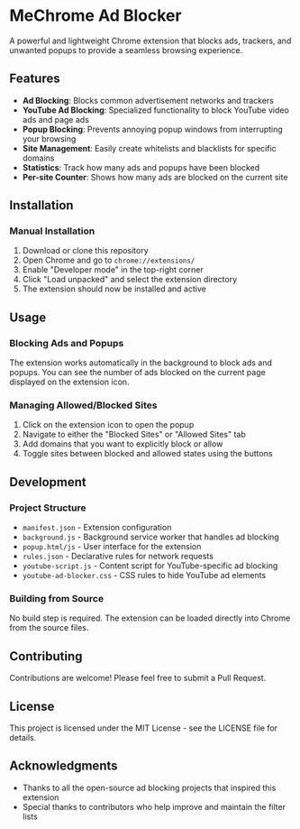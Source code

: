 # MeChrome Ad Blocker

A powerful and lightweight Chrome extension that blocks ads, trackers, and unwanted popups to provide a seamless browsing experience.

## Features

- **Ad Blocking**: Blocks common advertisement networks and trackers
- **YouTube Ad Blocking**: Specialized functionality to block YouTube video ads and page ads
- **Popup Blocking**: Prevents annoying popup windows from interrupting your browsing
- **Site Management**: Easily create whitelists and blacklists for specific domains
- **Statistics**: Track how many ads and popups have been blocked
- **Per-site Counter**: Shows how many ads are blocked on the current site

## Installation

### Manual Installation

1. Download or clone this repository
2. Open Chrome and go to `chrome://extensions/`
3. Enable "Developer mode" in the top-right corner
4. Click "Load unpacked" and select the extension directory
5. The extension should now be installed and active

## Usage

### Blocking Ads and Popups

The extension works automatically in the background to block ads and popups. You can see the number of ads blocked on the current page displayed on the extension icon.

### Managing Allowed/Blocked Sites

1. Click on the extension icon to open the popup
2. Navigate to either the "Blocked Sites" or "Allowed Sites" tab
3. Add domains that you want to explicitly block or allow
4. Toggle sites between blocked and allowed states using the buttons

## Development

### Project Structure

- `manifest.json` - Extension configuration
- `background.js` - Background service worker that handles ad blocking
- `popup.html/js` - User interface for the extension
- `rules.json` - Declarative rules for network requests
- `youtube-script.js` - Content script for YouTube-specific ad blocking
- `youtube-ad-blocker.css` - CSS rules to hide YouTube ad elements

### Building from Source

No build step is required. The extension can be loaded directly into Chrome from the source files.

## Contributing

Contributions are welcome! Please feel free to submit a Pull Request.

## License

This project is licensed under the MIT License - see the LICENSE file for details.

## Acknowledgments

- Thanks to all the open-source ad blocking projects that inspired this extension
- Special thanks to contributors who help improve and maintain the filter lists
